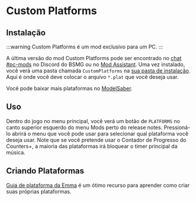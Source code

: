 # Custom Platforms

## Instalação

:::warning Custom Platforms é um mod exclusivo para um PC. :::

A última versão do mod Custom Platforms pode ser encontrado no [chat #pc-mods](https://discord.gg/beatsabermods) no Discord do BSMG ou no [Mod Assistant](https://github.com/Assistant/ModAssistant). Uma vez instalado, você verá uma pasta chamada `CustomPlatforms` na [sua pasta de instalação](/faq/install-folder.md). Aqui é onde você deve colocar o arquivo `*.plat` que você deseja usar.

Você pode baixar mais plataformas no [ModelSaber](https://modelsaber.com/Platforms/).

## Uso
Dentro do jogo no menu principal, você verá um botão de `PLATFORMS` no canto superior esquerdo do menu Mods perto do release notes. Pressioná-lo abrirá o menu que você pode usar para selecionar qual plataforma você deseja usar. Note que se você pretende usar o Contador de Progresso do Counters+, a maioria das plataformas irá bloquear o timer principal da música.

## Criando Plataformas
[Guia de plataforma da Emma](./platforms-guide.md) é um ótimo recurso para aprender como criar suas próprias plataformas.
